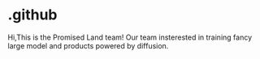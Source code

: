 # .github
Hi,This is the Promised Land team!
Our team insterested in training fancy large model and products powered by diffusion.
